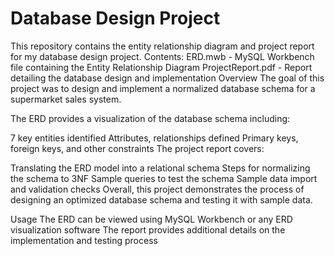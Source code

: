 # Database Design Project
This repository contains the entity relationship diagram and project report for my database design project.
Contents:
 ERD.mwb - MySQL Workbench file containing the Entity Relationship Diagram
ProjectReport.pdf - Report detailing the database design and implementation
Overview
The goal of this project was to design and implement a normalized database schema for a supermarket sales system.

The ERD provides a visualization of the database schema including:

7 key entities identified
Attributes, relationships defined
Primary keys, foreign keys, and other constraints
The project report covers:

Translating the ERD model into a relational schema
Steps for normalizing the schema to 3NF
Sample queries to test the schema
Sample data import and validation checks
Overall, this project demonstrates the process of designing an optimized database schema and testing it with sample data.

Usage
The ERD can be viewed using MySQL Workbench or any ERD visualization software
The report provides additional details on the implementation and testing process
